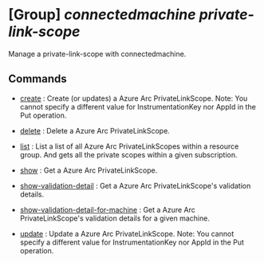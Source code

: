 # [Group] _connectedmachine private-link-scope_

Manage a private-link-scope with connectedmachine.

## Commands

- [create](/Commands/connectedmachine/private-link-scope/_create.md)
: Create (or updates) a Azure Arc PrivateLinkScope. Note: You cannot specify a different value for InstrumentationKey nor AppId in the Put operation.

- [delete](/Commands/connectedmachine/private-link-scope/_delete.md)
: Delete a Azure Arc PrivateLinkScope.

- [list](/Commands/connectedmachine/private-link-scope/_list.md)
: List a list of all Azure Arc PrivateLinkScopes within a resource group. And gets all the private scopes within a given subscription.

- [show](/Commands/connectedmachine/private-link-scope/_show.md)
: Get a Azure Arc PrivateLinkScope.

- [show-validation-detail](/Commands/connectedmachine/private-link-scope/_show-validation-detail.md)
: Get a Azure Arc PrivateLinkScope's validation details.

- [show-validation-detail-for-machine](/Commands/connectedmachine/private-link-scope/_show-validation-detail-for-machine.md)
: Get a Azure Arc PrivateLinkScope's validation details for a given machine.

- [update](/Commands/connectedmachine/private-link-scope/_update.md)
: Update a Azure Arc PrivateLinkScope. Note: You cannot specify a different value for InstrumentationKey nor AppId in the Put operation.
